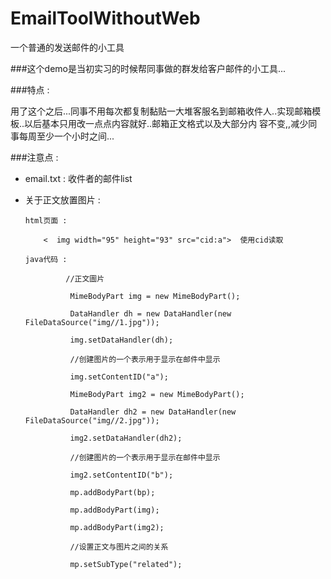 # EmailToolWithoutWeb
一个普通的发送邮件的小工具

###这个demo是当初实习的时候帮同事做的群发给客户邮件的小工具...

###特点 : 

  用了这个之后...同事不用每次都复制黏贴一大堆客服名到邮箱收件人..实现邮箱模板..以后基本只用改一点点内容就好..邮箱正文格式以及大部分内   容不变,,减少同事每周至少一个小时之间...

###注意点 :  

* email.txt : 收件者的邮件list 

* 关于正文放置图片 : 
 
      html页面 :   
      
          <  img width="95" height="93" src="cid:a">  使用cid读取  
          
      java代码 : 
      
               //正文圖片 
               
                MimeBodyPart img = new MimeBodyPart(); 
                
                DataHandler dh = new DataHandler(new FileDataSource("img//1.jpg")); 
                
                img.setDataHandler(dh); 
                
                //创建图片的一个表示用于显示在邮件中显示 
                
                img.setContentID("a"); 
                
                MimeBodyPart img2 = new MimeBodyPart(); 
                
                DataHandler dh2 = new DataHandler(new FileDataSource("img//2.jpg")); 
                
                img2.setDataHandler(dh2); 
                
                //创建图片的一个表示用于显示在邮件中显示 
                
                img2.setContentID("b"); 
                
                mp.addBodyPart(bp); 
                
                mp.addBodyPart(img); 
                
                mp.addBodyPart(img2); 
                
                //设置正文与图片之间的关系 
                
                mp.setSubType("related");
